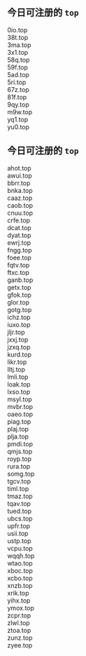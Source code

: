 
## 今日可注册的 `top`
>
0io.top   
38t.top   
3ma.top   
3x1.top   
58q.top   
59f.top   
5ad.top   
5ri.top   
67z.top   
81f.top   
9qy.top   
m9w.top   
yq1.top   
yu0.top   


## 今日可注册的 `top`
>
ahot.top   
awui.top   
bbrr.top   
bnka.top   
caaz.top   
caob.top   
cnuu.top   
crfe.top   
dcat.top   
dyat.top   
ewrj.top   
fngg.top   
foee.top   
fqtv.top   
ftxc.top   
ganb.top   
getx.top   
gfok.top   
glor.top   
gotg.top   
ichz.top   
iuxo.top   
jljr.top   
jxxj.top   
jzxq.top   
kurd.top   
likr.top   
lltj.top   
lmli.top   
loak.top   
lxso.top   
msyl.top   
mvbr.top   
oaeo.top   
piag.top   
plaj.top   
plja.top   
pmdi.top   
qmjs.top   
royp.top   
rura.top   
somg.top   
tgcv.top   
timl.top   
tmaz.top   
tqav.top   
tued.top   
ubcs.top   
upfr.top   
usii.top   
ustp.top   
vcpu.top   
wqqh.top   
wtao.top   
xboc.top   
xcbo.top   
xnzb.top   
xrik.top   
yihx.top   
ymox.top   
zcpr.top   
zlwl.top   
ztoa.top   
zunz.top   
zyee.top   

